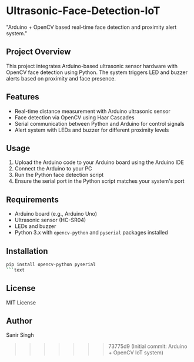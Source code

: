 # Ultrasonic-Face-Detection-IoT  
"Arduino + OpenCV based real-time face detection and proximity alert system."

## Project Overview  
This project integrates Arduino-based ultrasonic sensor hardware with OpenCV face detection using Python. The system triggers LED and buzzer alerts based on proximity and face presence.

## Features  
- Real-time distance measurement with Arduino ultrasonic sensor  
- Face detection via OpenCV using Haar Cascades  
- Serial communication between Python and Arduino for control signals  
- Alert system with LEDs and buzzer for different proximity levels  

## Usage  
1. Upload the Arduino code to your Arduino board using the Arduino IDE  
2. Connect the Arduino to your PC  
3. Run the Python face detection script  
4. Ensure the serial port in the Python script matches your system's port  

## Requirements  
- Arduino board (e.g., Arduino Uno)  
- Ultrasonic sensor (HC-SR04)  
- LEDs and buzzer  
- Python 3.x with `opencv-python` and `pyserial` packages installed  

## Installation  

```bash
pip install opencv-python pyserial
```text

```
## License
MIT License
## Author
Sanir Singh
>>>>>>> 73775d9 (Initial commit: Arduino + OpenCV IoT system)
